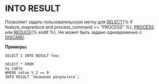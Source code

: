 # INTO RESULT

Позволяет задать пользовательскую метку для [SELECT](../select/index.md){% if feature_mapreduce and process_command == "PROCESS" %}, [PROCESS](../process.md) или [REDUCE](../reduce.md){% endif %}. Не может быть задано одновременно с [DISCARD](../discard.md).

**Примеры:**

``` yql
SELECT 1 INTO RESULT foo;
```

``` yql
SELECT * FROM
my_table
WHERE value % 2 == 0
INTO RESULT `Название результата`;
```
